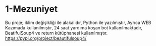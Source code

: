 # 1-Mezuniyet


Bu proje; 
  iklim değişikliği ile alakalıdır,
  Python ile yazılmıştır,
  Ayrıca WEB Kazımada kullanılmıştır,
  24 saat yardıma koşan bot kullanılmaktadır,
  BeatifulSoup4 ve return kütüphanesi kullanılmıştır.
  https://pypi.org/project/beautifulsoup4/
  
